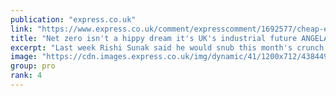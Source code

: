 ```yaml
---
publication: "express.co.uk"
link: "https://www.express.co.uk/comment/expresscomment/1692577/cheap-electricity-angela-rayner-Putin-Britain-s-energy-policy-Labour-COP27-Rishi-Sunak"
title: "Net zero isn't a hippy dream it's UK's industrial future ANGELA RAYNER"
excerpt: "Last week Rishi Sunak said he would snub this month's crunch global climate summit, but this week he's been shamed into yet another U-turn and will now attend COP27 on a day trip rather than leave our"
image: "https://cdn.images.express.co.uk/img/dynamic/41/1200x712/4384498.jpg?r=1667653454462"
group: pro
rank: 4
---
```

